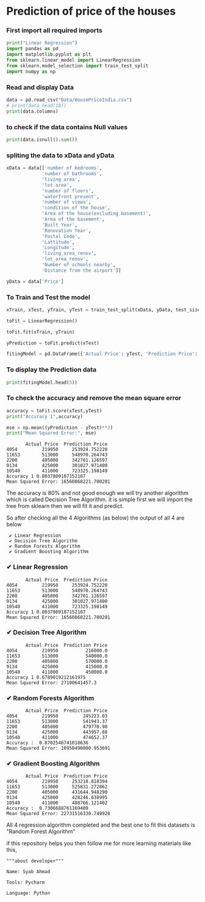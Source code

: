 # Prediction of price of the houses

### First import all required imports
```python
print("Linear Regression")
import pandas as pd
import matplotlib.pyplot as plt
from sklearn.linear_model import LinearRegression
from sklearn.model_selection import train_test_split
import numpy as np
```
### Read and display Data
```python
data = pd.read_csv("Data/HousePriceIndia.csv")
# print(data.head(10))
print(data.columns)
```


### to check if the data contains Null values
```python
print(data.isnull().sum())
```
### spliting the data to xData and yData
```python
xData = data[['number of bedrooms',
             'number of bathrooms',
             'living area',
             'lot area',
             'number of floors',
             'waterfront present',
             'number of views',
             'condition of the house',
             'Area of the house(excluding basement)',
             'Area of the basement',
             'Built Year',
             'Renovation Year',
             'Postal Code',
             'Lattitude',
             'Longitude',
             'living_area_renov',
             'lot_area_renov',
             'Number of schools nearby',
             'Distance from the airport']]

yData = data['Price']
```
### To Train and Test the model

```python
xTrain, xTest, yTrain, yTest = train_test_split(xData, yData, test_size=20, random_state=32)

toFit = LinearRegression()

toFit.fit(xTrain, yTrain)

yPrediction = toFit.predict(xTest)

fitingModel = pd.DataFrame({'Actual Price': yTest, 'Prediction Price': yPrediction})

```
### To display the Prediction data
```python
print(fitingModel.head(5))
```


### To check the accuracy and remove the mean square error
```python
accuracy = toFit.score(xTest,yTest)
print("Accuracy 1",accuracy)

mse = np.mean((yPrediction - yTest)**2)
print("Mean Squared Error:", mse)
```

```output
       Actual Price  Prediction Price
4054         219950     253924.752220
11653        513000     548970.264743
2200         405000     342701.126597
9134         425000     301027.971400
10540        411000     723325.198149
Accuracy 1 0.8037809187152187
Mean Squared Error: 16560868221.700201

```
The accuracy is 80% and not good enough we will try another algorithm which is called Decision Tree Algorithm.
it is simple first we will import the tree from sklearn then we will fit it and predict.

So after checking all the 4 Algorithms (as below) the output of all 4 are below
```
 ✔ Linear Regression
 ✔ Decision Tree Algorithm
 ✔ Random Forests Algorithm
 ✔ Gradient Boosting Algorithm
```

### ✔ Linear Regression
```output
       Actual Price  Prediction Price
4054         219950     253924.752220
11653        513000     548970.264743
2200         405000     342701.126597
9134         425000     301027.971400
10540        411000     723325.198149
Accuracy 1 0.8037809187152187
Mean Squared Error: 16560868221.700201
```

### ✔ Decision Tree Algorithm
```output
       Actual Price  Prediction Price
4054         219950          216000.0
11653        513000          540000.0
2200         405000          570000.0
9134         425000          415000.0
10540        411000          450000.0
Accuracy 1 0.6789019212161975
Mean Squared Error: 27100641457.3
```

### ✔ Random Forests Algorithm
```output
       Actual Price  Prediction Price
4054         219950         245223.03
11653        513000         541943.37
2200         405000         479770.90
9134         425000         443957.88
10540        411000         474652.37
Accuracy :  0.8702546741018636
Mean Squared Error: 10950490800.953691
```

### ✔ Gradient Boosting Algorithm
```output
       Actual Price  Prediction Price
4054         219950     253218.818394
11653        513000     525831.272862
2200         405000     431644.948290
9134         425000     428246.838995
10540        411000     488766.121402
Accuracy :  0.7306688761169409
Mean Squared Error: 22731516330.749928
```
All 4 regression algorithm completed and the best one to fit this datasets is "Random Forest Algorithm"

if this repository helps you then follow me for more learning materials like this,

```"""about developer"""```

```Name: Syab Ahmad```

```Tools: Pycharm```

```Language: Python```
